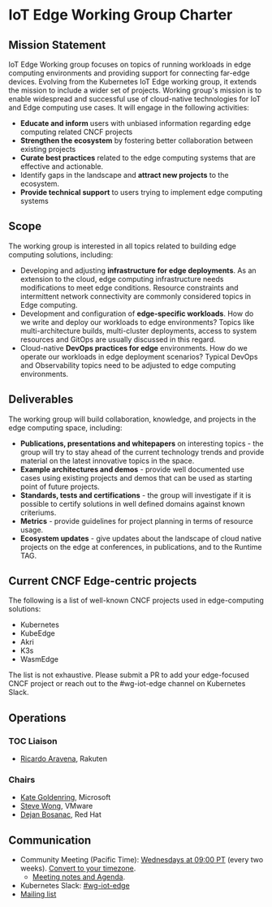 # IoT Edge Working Group Charter

## Mission Statement

IoT Edge Working group focuses on topics of running workloads in edge computing environments and providing support for connecting far-edge devices. Evolving from the Kubernetes IoT Edge working group, it extends the mission to include a wider set of projects. Working group's mission is to enable widespread and successful use of cloud-native technologies for IoT and Edge computing use cases. It will engage in the following activities:

- **Educate and inform** users with unbiased information regarding edge computing related CNCF projects
- **Strengthen the ecosystem** by fostering better collaboration between existing projects
- **Curate best practices** related to the edge computing systems that are effective and actionable.
- Identify gaps in the landscape and **attract new projects** to the ecosystem.
- **Provide technical support** to users trying to implement edge computing systems

## Scope
The working group is interested in all topics related to building edge computing solutions, including:

- Developing and adjusting **infrastructure for edge deployments**. As an extension to the cloud, edge computing infrastructure needs modifications to meet edge conditions. Resource constraints and intermittent network connectivity are commonly considered topics in Edge computing.
- Development and configuration of **edge-specific workloads**. How do we write and deploy our workloads to edge environments? Topics like multi-architecture builds, multi-cluster deployments, access to system resources and GitOps are usually discussed in this regard.
- Cloud-native **DevOps practices for edge** environments. How do we operate our workloads in edge deployment scenarios? Typical DevOps and Observability topics need to be adjusted to edge computing environments.

## Deliverables
The working group will build collaboration, knowledge, and projects in the edge computing space, including:

- **Publications, presentations and whitepapers** on interesting topics - the group will try to stay ahead of the current technology trends and provide material on the latest innovative topics in the space.
- **Example architectures and demos** - provide well documented use cases using existing projects and demos that can be used as starting point of future projects.
- **Standards, tests and certifications** - the group will investigate if it is possible to certify solutions in well defined domains against known criteriums.
- **Metrics** - provide guidelines for project planning in terms of resource usage.
- **Ecosystem updates** - give updates about the landscape of cloud native projects on the edge at conferences, in publications, and to the Runtime TAG.

## Current CNCF Edge-centric projects
The following is a list of well-known CNCF projects used in edge-computing solutions:

- Kubernetes
- KubeEdge
- Akri
- K3s
- WasmEdge

The list is not exhaustive. Please submit a PR to add your edge-focused CNCF project or reach out to the #wg-iot-edge channel on Kubernetes Slack.

## Operations
### TOC Liaison
- [Ricardo Aravena](https://github.com/raravena80), Rakuten 

### Chairs
- [Kate Goldenring](https://github.com/kate-goldenring), Microsoft
- [Steve Wong](https://github.com/cantbewong), VMware
- [Dejan Bosanac](https://github.com/dejanb), Red Hat

## Communication
- Community Meeting (Pacific Time): [Wednesdays at 09:00 PT](https://zoom.us/j/92778512626?pwd=MXhlemwvYnhkQmkxeXllQ0Z5VGs4Zz09) (every two weeks). [Convert to your timezone](http://www.thetimezoneconverter.com/?t=09:00&tz=PT).
  - [Meeting notes and Agenda](https://docs.google.com/document/d/1Yuwy9IO4X6XKq2wLW0pVZn5yHQxlyK7wdYBZBXRWiKI/edit?usp=sharing).
- Kubernetes Slack: [#wg-iot-edge](https://kubernetes.slack.com/messages/wg-iot-edge)
- [Mailing list](https://groups.google.com/forum/#!forum/kubernetes-wg-iot-edge)
